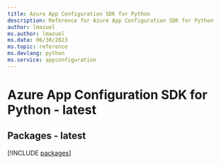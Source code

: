 ```yaml
---
title: Azure App Configuration SDK for Python
description: Reference for Azure App Configuration SDK for Python
author: lmazuel
ms.author: lmazuel
ms.data: 06/30/2023
ms.topic: reference
ms.devlang: python
ms.service: appconfiguration
---
```

# Azure App Configuration SDK for Python - latest
## Packages - latest
[!INCLUDE [packages](app-configuration-index.md)]